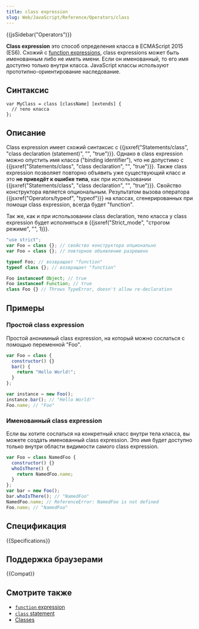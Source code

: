 ```yaml
---
title: class expression
slug: Web/JavaScript/Reference/Operators/class
---
```


{{jsSidebar("Operators")}}

**Class expression** это способ определения класса в ECMAScript 2015 (ES6). Схожий с [function expressions](/ru/docs/Web/JavaScript/Reference/Operators/function), class expressions может быть именованным либо не иметь имени. Если он именованный, то его имя доступно только внутри класса. JavaScript классы используют прототипно-ориентирование наследование.

## Синтаксис

```
var MyClass = class [className] [extends] {
  // тело класса
};
```

## Описание

Class expression имеет схожий синтаксис с {{jsxref("Statements/class", "class declaration (statement)", "", "true")}}. Однако в class expression можно опустить имя класса ("binding identifier"), что не допустимо с {{jsxref("Statements/class", "class declaration", "", "true")}}. Также class expression позволяет повторно объявить уже существующий класс и это **не приведёт к ошибке типа**, как при использовании {{jsxref("Statements/class", "class declaration", "", "true")}}. Свойство конструктора является опциональным. Результатом вызова оператора {{jsxref("Operators/typeof", "typeof")}} на классах, сгенерированных при помощи class expression, всегда будет "function".

Так же, как и при использовании class declaration, тело класса у class expression будет исполняться в {{jsxref("Strict_mode", "строгом режиме", "", 1)}}.

```js
"use strict";
var Foo = class {}; // свойство конструктора опционально
var Foo = class {}; // повторное объявление разрешено

typeof Foo; // возвращает "function"
typeof class {}; // возвращает "function"

Foo instanceof Object; // true
Foo instanceof Function; // true
class Foo {} // Throws TypeError, doesn't allow re-declaration
```

## Примеры

### Простой class expression

Простой анонимный class expression, на который можно сослаться с помощью переменной "Foo".

```js
var Foo = class {
  constructor() {}
  bar() {
    return "Hello World!";
  }
};

var instance = new Foo();
instance.bar(); // "Hello World!"
Foo.name; // "Foo"
```

### Именованный class expression

Если вы хотите сослаться на конкретный класс внутри тела класса, вы можете создать именованный class expression. Это имя будет доступно только внутри области видимости самого class expression.

```js
var Foo = class NamedFoo {
  constructor() {}
  whoIsThere() {
    return NamedFoo.name;
  }
};
var bar = new Foo();
bar.whoIsThere(); // "NamedFoo"
NamedFoo.name; // ReferenceError: NamedFoo is not defined
Foo.name; // "NamedFoo"
```

## Спецификация

{{Specifications}}

## Поддержка браузерами

{{Compat}}

## Смотрите также

- [`function` expression](/ru/docs/Web/JavaScript/Reference/Operators/function)
- [`class` statement](/ru/docs/Web/JavaScript/Reference/Statements/class)
- [Classes](/ru/docs/Web/JavaScript/Reference/Classes)
